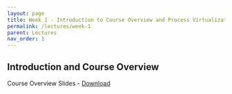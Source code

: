 ```yaml
---
layout: page
title: Week 1 - Introduction to Course Overview and Process Virtualization
permalink: /lectures/week-1
parent: Lectures
nav_order: 1
---
```


## Introduction and Course Overview
Course Overview Slides - [Download](https://karthikv1392.github.io/cs3301_osn/slides/OSN_L01_intro.pdf)